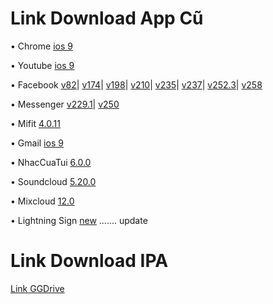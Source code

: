 # Link Download App Cũ

• Chrome
[ios 9](https://tinyurl.com/Chromeios9-by-kien)

• Youtube
[ios 9](https://tinyurl.com/Youtubeios9-by-kien)

• Facebook 
[v82](https://tinyurl.com/Facebook-v82-by-kien)|
[v174](https://tinyurl.com/Facebook-v174-by-kien)|
[v198](https://tinyurl.com/facebook-198)|
[v210](https://tinyurl.com/facebook-v210-by-kien)|
[v235](https://tinyurl.com/FBv235-by-kien)|
[v237](https://tinyurl.com/Fbv237-by-kien)|
[v252.3](https://tinyurl.com/facebook-v252)|
[v258](https://tinyurl.com/facebook-v258)

• Messenger
[v229.1](https://tinyurl.com/Messenger229-by-kien)|
[v250](https://tinyurl.com/messenger-250-kn)

• Mifit
[4.0.11](https://tinyurl.com/Mifit-4-0-11-by-kien)

• Gmail 
[ios 9](https://tinyurl.com/Gmailios9-by-kien)

• NhacCuaTui
[6.0.0](https://tinyurl.com/nct-by-kien)

• Soundcloud
[5.20.0](https://tinyurl.com/soundcloud-5200-kn)

• Mixcloud
[12.0](https://tinyurl.com/mixcloud-12)

• Lightning Sign
[new](https://tinyurl.com/Lightning-sign-by-kien)
.......
update

# Link Download IPA

[Link GGDrive](https://tinyurl.com/ipa-by-kiennguyen)
